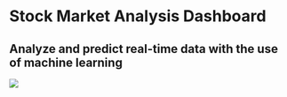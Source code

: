 ﻿# Stock Market Analysis Dashboard
 ## Analyze and predict real-time data with the use of machine learning
 
 ![](https://github.com/jbacl/myrender-stockmarket-app/blob/main/src/assets/stock.gif)
